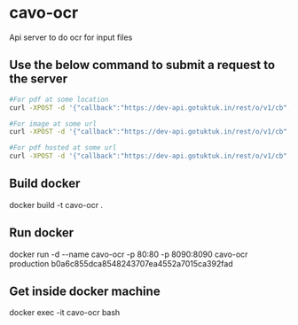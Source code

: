 # cavo-ocr
Api server to do ocr for input files


## Use the below command to submit a request to the server

```sh
#For pdf at some location
curl -XPOST -d '{"callback":"https://dev-api.gotuktuk.in/rest/o/v1/cb","srcFile": "Testing_Cavo.pdf", "destFile":"dev2"}' -H 'content-type:application/json' localhost:8090/rest/files

#For image at some url
curl -XPOST -d '{"callback":"https://dev-api.gotuktuk.in/rest/o/v1/cb","srcFile": "http://solutions.weblite.ca/pdfocrx/scansmpl.pdf", "destFile":"dev7"}' -H 'content-type:application/json' localhost:8090/rest/files

#For pdf hosted at some url
curl -XPOST -d '{"callback":"https://dev-api.gotuktuk.in/rest/o/v1/cb","srcFile": "http://solutions.weblite.ca/pdfocrx/scansmpl.pdf", "destFile":"dev7"}' -H 'content-type:application/json' localhost:8090/rest/files
```

## Build docker
docker build -t cavo-ocr .

## Run docker
docker run -d --name cavo-ocr -p 80:80 -p 8090:8090 cavo-ocr production b0a6c855dca8548243707ea4552a7015ca392fad

## Get inside docker machine
docker exec -it cavo-ocr bash